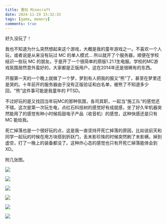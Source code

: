 ```yaml
---
title: 重玩 Minecraft
date: 2024-11-29 15:32:33
tags: [game, memory]
comments: true
---
```


好久没玩了！

<!-- more -->

我也不知道为什么突然想起来这个游戏，大概是我的童年游戏之一。不喜欢一个人玩，或者说是从来没有玩过 MC 的单人模式... 所以就开了个服务器，顺便在学校结识一些玩 MC 的朋友。于是开了一个很简单的原版1.21.1生电服。学校的MC游戏氛围居然意外蛮好的，大家都是正版用户，这在2014年还是很稀有的东西。

开服第一天的一个晚上就做了一个梦，梦到有人把我的服又“熊”了，甚至在梦里还是哭的。十年前开的服务器由于没有正版验证和白名单，被熊了不知道多少回，“熊”这件事可能是我童年的 PTSD。

不过好玩的是又找回当年玩MC的那种氛围，各司其职，一起当“施工队“的感觉还不错。这次是第一次玩生电，点红石科技树的感觉好有成就感，坐了好久牢机器突然能用了的感觉有种小时候捣鼓电子产品（收音机）的感觉，这种快感还是只有 MC 能给我。

死亡掉落也是一个很好玩的点，这是我一直坚持开死亡掉落的原因，比如说前天和同学一起玩的时候在用方块搭到折跃门，丢末影珍珠的时候突然刷了末影螨，掉到虚空，打了一晚上的装备都没了。这种炸心态的感觉也只有开死亡掉落能体会到XD。

附几张图。

![](https://s2.loli.net/2024/11/29/ETbOkmhceR49Xif.jpg)

![](https://s2.loli.net/2024/11/29/nESBzrLVIMHxZtv.png)

![](https://s2.loli.net/2024/11/29/CZ7vsYprOqfJ1oV.png)

![](https://s2.loli.net/2024/11/29/aUeDfi9AM7QTEGq.png)

![](https://s2.loli.net/2024/11/29/yIjiQo2hK7CabOX.png)

![](https://s2.loli.net/2024/11/29/4HcfWQo7Yipbxlg.jpg)
